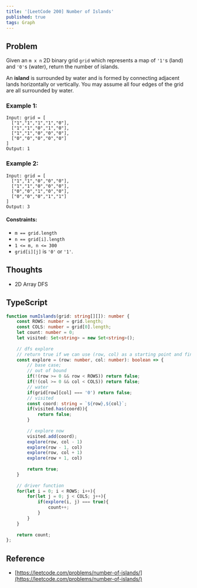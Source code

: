 ```yaml
---
title: '[LeetCode 200] Number of Islands'
published: true
tags: Graph
---
```


## Problem

Given an `m x n` 2D binary grid `grid` which represents a map of `'1'`s (land) and `'0'`s (water), return the number of islands.

An **island** is surrounded by water and is formed by connecting adjacent lands horizontally or vertically. You may assume all four edges of the grid are all surrounded by water.

### Example 1:

```
Input: grid = [
  ["1","1","1","1","0"],
  ["1","1","0","1","0"],
  ["1","1","0","0","0"],
  ["0","0","0","0","0"]
]
Output: 1
```

### Example 2:

```
Input: grid = [
  ["1","1","0","0","0"],
  ["1","1","0","0","0"],
  ["0","0","1","0","0"],
  ["0","0","0","1","1"]
]
Output: 3
```
 
#### Constraints:

- `m == grid.length`
- `n == grid[i].length`
- `1 <= m, n <= 300`
- `grid[i][j]` is `'0'` or `'1'`.

## Thoughts

- 2D Array DFS

## TypeScript

```typescript
function numIslands(grid: string[][]): number {
    const ROWS: number = grid.length;
    const COLS: number = grid[0].length;
    let count: number = 0;
    let visited: Set<string> = new Set<string>();
    
    // dfs explore
    // return true if we can use (row, col) as a starting point and find an unvisited island;
    const explore = (row: number, col: number): boolean => {
        // base case;
        // out of bound
        if(!(row >= 0 && row < ROWS)) return false;
        if(!(col >= 0 && col < COLS)) return false;
        // water
        if(grid[row][col] === '0') return false;
        // visited
        const coord: string = `${row},${col}`;
        if(visited.has(coord)){
            return false;
        }
        
        // explore now
        visited.add(coord);
        explore(row, col - 1)
        explore(row - 1, col)
        explore(row, col + 1)
        explore(row + 1, col)
        
        return true;
    }
    
    // driver function
    for(let i = 0; i < ROWS; i++){
        for(let j = 0; j < COLS; j++){
            if(explore(i, j) === true){
                count++;
            }
        }
    }
    
    return count;
};
```

## Reference

- [https://leetcode.com/problems/number-of-islands/](https://leetcode.com/problems/number-of-islands/)